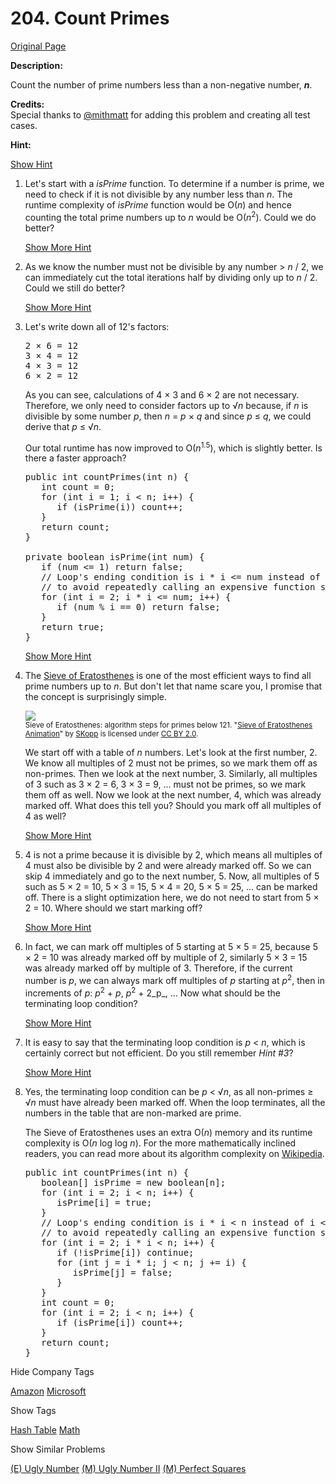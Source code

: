 # 204. Count Primes

[Original Page](https://leetcode.com/problems/count-primes/)

**Description:**

Count the number of prime numbers less than a non-negative number, **_n_**.

**Credits:**  
Special thanks to [@mithmatt](https://leetcode.com/discuss/user/mithmatt) for adding this problem and creating all test cases.

**Hint:**

[Show Hint](#)

1.  Let's start with a _isPrime_ function. To determine if a number is prime, we need to check if it is not divisible by any number less than _n_. The runtime complexity of _isPrime_ function would be O(_n_) and hence counting the total prime numbers up to _n_ would be O(_n_<sup>2</sup>). Could we do better?

    [Show More Hint](#)
2.  As we know the number must not be divisible by any number > _n_ / 2, we can immediately cut the total iterations half by dividing only up to _n_ / 2\. Could we still do better?

    [Show More Hint](#)
3.  Let's write down all of 12's factors:

    <pre>2 × 6 = 12
    3 × 4 = 12
    4 × 3 = 12
    6 × 2 = 12
    </pre>

    As you can see, calculations of 4 × 3 and 6 × 2 are not necessary. Therefore, we only need to consider factors up to √_n_ because, if _n_ is divisible by some number _p_, then _n_ = _p_ × _q_ and since _p_ ≤ _q_, we could derive that _p_ ≤ √_n_.

    Our total runtime has now improved to O(_n_<sup>1.5</sup>), which is slightly better. Is there a faster approach?

    <pre>public int countPrimes(int n) {
       int count = 0;
       for (int i = 1; i < n; i++) {
          if (isPrime(i)) count++;
       }
       return count;
    }

    private boolean isPrime(int num) {
       if (num <= 1) return false;
       // Loop's ending condition is i * i <= num instead of i <= sqrt(num)
       // to avoid repeatedly calling an expensive function sqrt().
       for (int i = 2; i * i <= num; i++) {
          if (num % i == 0) return false;
       }
       return true;
    }
    </pre>

    [Show More Hint](#)
4.  The [Sieve of Eratosthenes](http://en.wikipedia.org/wiki/Sieve_of_Eratosthenes) is one of the most efficient ways to find all prime numbers up to _n_. But don't let that name scare you, I promise that the concept is surprisingly simple.

    ![](/static/images/solutions/Sieve_of_Eratosthenes_animation.gif)  
    <small>Sieve of Eratosthenes: algorithm steps for primes below 121\. "[Sieve of Eratosthenes Animation](http://commons.wikimedia.org/wiki/File:Sieve_of_Eratosthenes_animation.gif)" by [SKopp](http://de.wikipedia.org/wiki/Benutzer:SKopp) is licensed under [CC BY 2.0](http://creativecommons.org/licenses/by/2.0/).</small>

    We start off with a table of _n_ numbers. Let's look at the first number, 2\. We know all multiples of 2 must not be primes, so we mark them off as non-primes. Then we look at the next number, 3\. Similarly, all multiples of 3 such as 3 × 2 = 6, 3 × 3 = 9, ... must not be primes, so we mark them off as well. Now we look at the next number, 4, which was already marked off. What does this tell you? Should you mark off all multiples of 4 as well?

    [Show More Hint](#)
5.  4 is not a prime because it is divisible by 2, which means all multiples of 4 must also be divisible by 2 and were already marked off. So we can skip 4 immediately and go to the next number, 5\. Now, all multiples of 5 such as 5 × 2 = 10, 5 × 3 = 15, 5 × 4 = 20, 5 × 5 = 25, ... can be marked off. There is a slight optimization here, we do not need to start from 5 × 2 = 10\. Where should we start marking off?

    [Show More Hint](#)
6.  In fact, we can mark off multiples of 5 starting at 5 × 5 = 25, because 5 × 2 = 10 was already marked off by multiple of 2, similarly 5 × 3 = 15 was already marked off by multiple of 3\. Therefore, if the current number is _p_, we can always mark off multiples of _p_ starting at _p_<sup>2</sup>, then in increments of _p_: _p_<sup>2</sup> + _p_, _p_<sup>2</sup> + 2_p_, ... Now what should be the terminating loop condition?

    [Show More Hint](#)
7.  It is easy to say that the terminating loop condition is _p_ < _n_, which is certainly correct but not efficient. Do you still remember _Hint #3_?

    [Show More Hint](#)
8.  Yes, the terminating loop condition can be _p_ < √_n_, as all non-primes ≥ √_n_ must have already been marked off. When the loop terminates, all the numbers in the table that are non-marked are prime.

    The Sieve of Eratosthenes uses an extra O(_n_) memory and its runtime complexity is O(_n_ log log _n_). For the more mathematically inclined readers, you can read more about its algorithm complexity on [Wikipedia](http://en.wikipedia.org/wiki/Sieve_of_Eratosthenes#Algorithm_complexity).

    <pre>public int countPrimes(int n) {
       boolean[] isPrime = new boolean[n];
       for (int i = 2; i < n; i++) {
          isPrime[i] = true;
       }
       // Loop's ending condition is i * i < n instead of i < sqrt(n)
       // to avoid repeatedly calling an expensive function sqrt().
       for (int i = 2; i * i < n; i++) {
          if (!isPrime[i]) continue;
          for (int j = i * i; j < n; j += i) {
             isPrime[j] = false;
          }
       }
       int count = 0;
       for (int i = 2; i < n; i++) {
          if (isPrime[i]) count++;
       }
       return count;
    }
    </pre>

<div>

<div id="company_tags" class="btn btn-xs btn-warning">Hide Company Tags</div>

<span class="hidebutton" style="display: inline;">[Amazon](/company/amazon/) [Microsoft](/company/microsoft/)</span></div>

<div>

<div id="tags" class="btn btn-xs btn-warning">Show Tags</div>

<span class="hidebutton">[Hash Table](/tag/hash-table/) [Math](/tag/math/)</span></div>

<div>

<div id="similar" class="btn btn-xs btn-warning">Show Similar Problems</div>

<span class="hidebutton">[(E) Ugly Number](/problems/ugly-number/) [(M) Ugly Number II](/problems/ugly-number-ii/) [(M) Perfect Squares](/problems/perfect-squares/)</span></div>